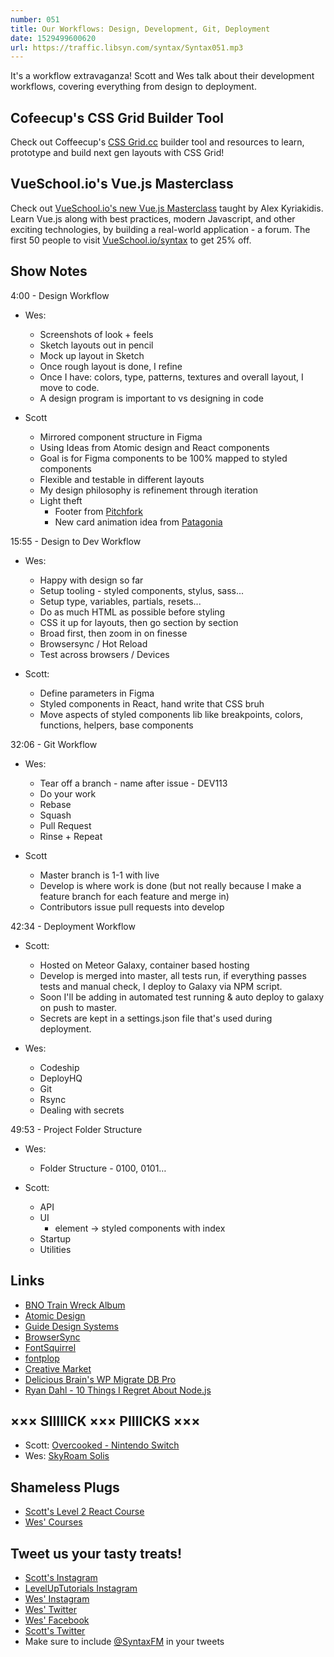```yaml
---
number: 051
title: Our Workflows: Design, Development, Git, Deployment
date: 1529499600620
url: https://traffic.libsyn.com/syntax/Syntax051.mp3
---
```


It's a workflow extravaganza! Scott and Wes talk about their development workflows, covering everything from design to deployment.

## Cofeecup's CSS Grid Builder Tool

Check out Coffeecup's [CSS Grid.cc](https://cssgrid.cc/) builder tool and resources to learn, prototype and build next gen layouts with CSS Grid!

## VueSchool.io's Vue.js Masterclass
Check out [VueSchool.io's new Vue.js Masterclass](https://vueschool.io/) taught by Alex Kyriakidis. Learn Vue.js along with best practices, modern Javascript, and other exciting technologies, by building a real-world application - a forum. The first 50 people to visit [VueSchool.io/syntax](https://vueschool.io/syntax) to get 25% off.

## Show Notes

4:00 - Design Workflow

* Wes:
  * Screenshots of look + feels
  * Sketch layouts out in pencil
  * Mock up layout in Sketch
  * Once rough layout is done, I refine
  * Once I have: colors, type, patterns, textures and overall layout, I move to code.
  * A design program is important to vs designing in code

* Scott
  * Mirrored component structure in Figma
  * Using Ideas from Atomic design and React components
  * Goal is for Figma components to be 100% mapped to styled components
  * Flexible and testable in different layouts
  * My design philosophy is refinement through iteration
  * Light theft
    * Footer from [Pitchfork](https://pitchfork.com/)
    * New card animation idea from [Patagonia](http://www.patagonia.com/)

15:55 - Design to Dev Workflow

* Wes:
  * Happy with design so far
  * Setup tooling - styled components, stylus, sass...
  * Setup type, variables, partials, resets...
  * Do as much HTML as possible before styling
  * CSS it up for layouts, then go section by section
  * Broad first, then zoom in on finesse
  * Browsersync / Hot Reload
  * Test across browsers / Devices

* Scott:
  * Define parameters in Figma
  * Styled components in React, hand write that CSS bruh
  * Move aspects of styled components lib like breakpoints, colors, functions, helpers, base components

32:06 - Git Workflow

* Wes:
  * Tear off a branch - name after issue - DEV113
  * Do your work
  * Rebase
  * Squash
  * Pull Request
  * Rinse + Repeat

* Scott
  * Master branch is 1-1 with live
  * Develop is where work is done (but not really because I make a feature branch for each feature and merge in)
  * Contributors issue pull requests into develop

42:34 - Deployment Workflow

* Scott:
  * Hosted on Meteor Galaxy, container based hosting
  * Develop is merged into master, all tests run, if everything passes tests and manual check, I deploy to Galaxy via NPM script.
  * Soon I'll be adding in automated test running & auto deploy to galaxy on push to master.
  * Secrets are kept in a settings.json file that's used during deployment.

* Wes:
  * Codeship
  * DeployHQ
  * Git
  * Rsync
  * Dealing with secrets

49:53 - Project Folder Structure

* Wes: 
  * Folder Structure - 0100, 0101…

* Scott:
  * API
  * UI
    * element -> styled components with index
  * Startup
  * Utilities

## Links

* [BNO Train Wreck Album](https://upload.wikimedia.org/wikipedia/en/thumb/3/33/BNO-trainwreck_cover.jpg/220px-BNO-trainwreck_cover.jpg)
* [Atomic Design](http://bradfrost.com/blog/post/atomic-web-design/)
* [Guide Design Systems](https://www.invisionapp.com/blog/guide-to-design-systems/)
* [BrowserSync](https://browsersync.io/)
* [FontSquirrel](https://www.fontsquirrel.com/)
* [fontplop](https://www.fontplop.com/)
* [Creative Market](https://creativemarket.com/)
* [Delicious Brain's WP Migrate DB Pro](https://deliciousbrains.com/wp-migrate-db-pro/)
* [Ryan Dahl - 10 Things I Regret About Node.js](https://www.youtube.com/watch?v=M3BM9TB-8yA)

## ××× SIIIIICK ××× PIIIICKS ×××

* Scott: [Overcooked - Nintendo Switch](https://www.nintendo.com/games/detail/overcooked-special-edition-switch)
* Wes: [SkyRoam Solis](https://www.skyroam.com?rfsn=1346968.ac598)

## Shameless Plugs

* [Scott's Level 2 React Course](https://LevelUpTutorials.com/store)
* [Wes' Courses](https://wesbos.com/courses)

## Tweet us your tasty treats!

* [Scott's Instagram](https://www.instagram.com/stolinski/)
* [LevelUpTutorials Instagram](https://www.instagram.com/LevelUpTutorials/)
* [Wes' Instagram](https://www.instagram.com/wesbos/)
* [Wes' Twitter](https://twitter.com/wesbos)
* [Wes' Facebook](https://www.facebook.com/wesbos.developer)
* [Scott's Twitter](https://twitter.com/stolinski)
* Make sure to include [@SyntaxFM](https://twitter.com/SyntaxFM) in your tweets
